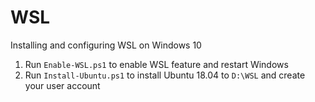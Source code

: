 # WSL

Installing and configuring WSL on Windows 10

1. Run `Enable-WSL.ps1` to enable WSL feature and restart Windows
2. Run `Install-Ubuntu.ps1` to install Ubuntu 18.04 to `D:\WSL` and create your user account


